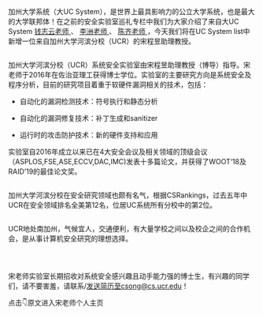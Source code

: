  加州大学系统（大UC System），是世界上最具影响力的公立大学系统，也是最大的大学联邦体！在之前的安全实验室巡礼专栏中我们为大家介绍了来自大UC System [ 钱志云老师 ](http://mp.weixin.qq.com/s?__biz=MzA5MzQ1MDI2MA==&mid=2456041124&idx=1&sn=5849bac9db3d985a5210a1f27f58d840&chksm=87cd2fdfb0baa6c9f5c2c9745bd98948e2e36464c26dedbb05a30074594736eaeda38820ddfc&scene=21#wechat_redirect) 、 [ 李洲老师 ](http://mp.weixin.qq.com/s?__biz=MzA5MzQ1MDI2MA==&mid=2456040870&idx=1&sn=d95659831b914eb344d0c265a45a698a&chksm=87cd2cddb0baa5cb650fc66139ccc63355035cc852172a75b4a6cd9c3d8b290648150574f9bf&scene=21#wechat_redirect) 、 [ 陈齐老师 ](http://mp.weixin.qq.com/s?__biz=MzA5MzQ1MDI2MA==&mid=2456042165&idx=1&sn=ea7bbf9d880d4f0af334bb0344e487b6&chksm=87cd23ceb0baaad8d545e61f1e628ff6f889fcaba22b0161b3637145c027bbaaebd6e6ee1433&scene=21#wechat_redirect) ，今天我们将在UC System list中新增一位来自加州大学河滨分校（UCR）的宋程昱助理教授。 

    
 

  ![]() 

    
 

  加州大学河滨分校（UCR）系统安全实验室由宋程昱助理教授（博导）指导。宋老师于2016年在佐治亚理工获得博士学位。实验室的主要研究方向是系统安全及程序分析，目前的研究项目着重于软硬件漏洞相关的技术，包括： 

  *   自动化的漏洞检测技术：符号执行和静态分析   
 

 
 *   自动化的漏洞修复技术：补丁生成和sanitizer 

 
 *   运行时的攻击防护技术：新的硬件支持和应用 

 
     
 

  实验室自2016年成立以来已在4大安全会议及相关领域的顶级会议（ASPLOS,FSE,ASE,ECCV,DAC,IMC)发表十多篇论文，并获得了WOOT‘18及RAID’19的最佳论文奖。 

    
 

  ![]() 

    
 

  加州大学河滨分校在安全研究领域也颇有名气，根据CSRankings，过去五年中UCR在安全领域排名全美第12名，位居UC系统所有分校中的第2位。 

    
 

  ![]() 

    
 

  UCR地处南加州，气候宜人，交通便利，有大量学校之间以及校企之间的合作机会，是从事计算机安全研究的理想选择。 

    
 

  ![]() 

    
 

  ![]() 

    
 

  ![]() 

    
 

  宋老师实验室长期招收对系统安全感兴趣且动手能力强的博士生，有兴趣的同学们，请不要害羞，请联系/发送简历至csong@cs.ucr.edu！ 

    
 

    
 

  点击👇原文进入宋老师个人主页 

